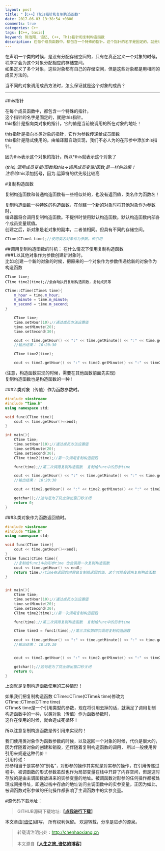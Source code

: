 ```yaml
---
layout: post
title: "【C++】This指针和复制构造函数"
date: 2017-06-03 13:38:54 +0800
comments: true
categories: C++
tags: [C++, basis]
keyword: 陈浩翔, 谙忆, C++, This指针和复制构造函数
description: 在每个成员函数中，都包含一个特殊的指针。这个指针的名字是固定的，就是this指针。this指针是指向类对象的指针，它的值是当前被调用的所在对象的地址！  
---
```


在声明一个类的时候，是没有分配存储空间的，只有在真正定义一个对象的时候，程序才会为这个对象分配相应的存储空间。  
如果定义了多个对象，这些对象都有自己的存储空间，但是这些对象都是用相同的成员方法的。  

当不同的对象调用成员方法时，怎么保证就是这个对象的成员？

<!-- more -->
----------

#this指针

在每个成员函数中，都包含一个特殊的指针。  
这个指针的名字是固定的，就是this指针。  
this指针是指向类对象的指针，它的值是当前被调用的所在对象的地址！  

this指针是指向本类对象的指针，它作为参数传递给成员函数  
this指针是隐式使用的。由编译器自动实现，我们不必人为的在形参中添加this指针。 

因为this表示这个对象的指针，所以*this就表示这个对象了  

(*this).调用成员变量/函数和this->调用成员变量/函数,是一样的效果！  
注意给*this添加括号，因为.运算符的优先级比较高  

#复制构造函数

复制构造函数和普通构造函数有一些相似处的，也没有返回值，类名作为函数名！  

复制构造函数一种特殊的构造函数，在创建一个新的对象时将其他对象作为参数时，  
编译器将会调用复制构造函数。不提供时使用默认构造函数。默认构造函数内部各个成员变量赋值。  
创建之后，新对象是老对象的副本，二者值相同。但具有不同的存储空间。  
```C++ 形式
CTime(CTime& time);//使用类名对象作为参数，传引用
```

##调用复制构造函数的时机：
在什么情况下使用复制构造函数  
###1.以其他对象作为参数创建新对象时。  
比如:创建一个新的对象的时候，把原来的一个对象作为参数传递给新的对象作为构造函数  
```
CTime time;
CTime time2(time);//会自动执行复制构造函数，复制成员等  
```  
```c++ 复制构造函数
CTime::CTime(CTime& time){
	m_hour = time.m_hour;
	m_minute = time.m_minute;
	m_second = time.m_second;
}
```

```c++ 通过复制构造函数复制原来的time
	CTime time;
	time.setHour(10);//通过成员方法设置值
	time.setMinute(20);
	time.setSecond(30);

	cout << time.getHour() << ":" << time.getMinute() << ":" << time.getSecond() << endl;
	//输出结果： 10:20:30

	CTime time2(time);

	cout << time2.getHour() << ":" << time2.getMinute() << ":" << time2.getSecond() << endl;

```
(注意，构造函数实现的时候，需要在其他函数前面先实现)  
复制构造函数也是构造函数的一种！  

###2.类对象（传值）作为函数参数时。
```C++ 类对象（传值）作为函数参数时。
#include <iostream>
#include "Time.h"
using namespace std;

void func(CTime time){
	cout << time.getHour()<<endl;
}

int main(){
	CTime time;
	time.setHour(10);//通过成员方法设置值
	time.setMinute(20);
	time.setSecond(30);
	CTime time2(time);//第一次调用复制构造函数

	func(time);//第二次调用复制构造函数  复制给func中的形参time

	cout << time.getHour() << ":" << time.getMinute() << ":" << time.getSecond() << endl;
	//输出结果： 10:20:30

	cout << time2.getHour() << ":" << time2.getMinute() << ":" << time2.getSecond() << endl;

	getchar();//这句是为了防止输出窗口秒关闭
	return 0;
}
```
  
###3.类对象作为函数返回值时。
```C++ 类对象作为函数返回值时。
#include <iostream>
#include "Time.h"
using namespace std;

void func(CTime time){
	cout << time.getHour()<<endl;
}
CTime func1(CTime time){
	//复制给func1中的形参time 也会调用一次复制构造函数
	cout << time.getHour() << endl;
	return time;//time在返回的时候会复制给返回的值，这个时候会调用复制构造函数
}


int main(){
	CTime time;
	time.setHour(10);//通过成员方法设置值
	time.setMinute(20);
	time.setSecond(30);
	CTime time2(time);//第一次调用复制构造函数

	func(time);//第二次调用复制构造函数  复制给func中的形参time

	CTime time3 = func1(time);//第三次和第四次调用复制构造函数
	
	cout << time.getHour() << ":" << time.getMinute() << ":" << time.getSecond() << endl;
	//输出结果： 10:20:30


	cout << time2.getHour() << ":" << time2.getMinute() << ":" << time2.getSecond() << endl;

	getchar();//这句是为了防止输出窗口秒关闭
	return 0;
}
```

上面就是复制构造函数使用的三种情形！  

如果我们把复制构造函数 CTime::CTime(CTime& time)修改为CTime::CTime(CTime time)   
CTime& time是一个引用类型的参数，现在将引用去掉的话，就满足了调用复制构造函数中的一种，以类对象（传值）作为函数参数时，  
这样在使用的时候，就会造成死循环！  

所以注意复制构造函数是传引用来实现的！    

我们使用类对象作为函数参数的时候，以及返回一个对象的时候，代价是很大的，  
因为伴随着对象的创建和销毁，还伴随着复制构造函数的调用， 所以一般使用传引用来规避这种代价！  
引用传递：  
形参相当于是实参的“别名”，对形参的操作其实就是对实参的操作，在引用传递过程中，被调函数的形式参数虽然也作为局部变量在栈中开辟了内存空间，但是这时存放的是由主调函数放进来的实参变量的地址。被调函数对形参的任何操作都被处理成间接寻址，即通过栈中存放的地址访问主调函数中的实参变量。正因为如此，被调函数对形参做的任何操作都影响了主调函数中的实参变量。  

#源代码下载地址：
<blockquote cite='陈浩翔'>
GITHUB源码下载地址:<strong>【<a href='https://github.com/chenhaoxiang/C-Study/tree/master/20170603/test2' target='_blank'>点我进行下载</a>】</strong></p>
</blockquote>


本文章由<a href="http://chenhaoxiang.cn/">[谙忆]</a>编写， 所有权利保留。 
欢迎转载，分享是进步的源泉。
<blockquote cite='陈浩翔'>
<p background-color='#D3D3D3'>转载请注明出处：<a href='http://chenhaoxiang.cn'><font color="green">http://chenhaoxiang.cn</font></a><br><br>
本文源自<strong>【<a href='http://chenhaoxiang.cn' target='_blank'>人生之旅_谙忆的博客</a>】</strong></p>
</blockquote>
